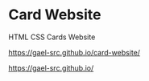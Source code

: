 # Card Website

HTML CSS Cards Website

https://gael-src.github.io/card-website/


https://gael-src.github.io/
